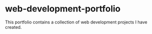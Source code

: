 # web-development-portfolio
This portfolio contains a collection of web development projects I have created.
